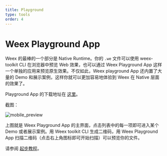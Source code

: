 ```yaml
---
title: Playground
type: tools
order: 4
---
```


Weex Playground App
===================

Weex 的最棒的一个部分是 Native Runtime。你的 `.we` 文件可以使用 weex-toolkit CLI 在浏览器中预览 Web 效果，也可以通过 Weex Playground App 这样一个单独的应用来预览原生效果。不仅如此，Weex playground App 还内置了大量的 Demo 和展示案例，这样你就可以更加容易地体验到 Weex 在 Native 层面的效果了。

Playground App 的下载地址在 [这里](http://alibaba.github.io/weex/download.html)。

截图：

![mobile_preview](http://gtms01.alicdn.com/tps/i1/TB1bC5LMpXXXXb7XXXXA0gJJXXX-720-1280.png)

上图就是 Weex Playground App 的主界面，点击列表中的每一项即可进入某个 Demo 或者展示案例。用 Weex toolkit CLI 生成二维码，用 Weex Playground App 扫描二维码（点击右上角图标即可开始扫描）可以预览你的文件。

请参阅 [起步教程](/get-started.md)。
